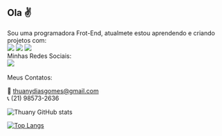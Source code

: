 ## Ola :v:

Sou uma programadora Frot-End, atualmete estou aprendendo e criando projetos com:
<br>
 <img src="https://img.shields.io/badge/HTML-239120?style=for-the-badge&logo=html5&logoColor=white"> <img src="https://img.shields.io/badge/CSS-239120?&style=for-the-badge&logo=css3&logoColor=white"> <img src="https://img.shields.io/badge/JavaScript-F7DF1E?style=for-the-badge&logo=javascript&logoColor=black">
<br>
 Minhas Redes Sociais:
<br> <a href= "www.linkedin.com/in/thuany-dias-gomes">
  <img src="https://img.shields.io/badge/LinkedIn-0077B5?style=for-the-badge&logo=linkedin&logoColor=white"/> 
 </a> 
<br>
<br>
Meus Contatos:<br>

:e-mail: thuanydiasgomes@gmail.com 
<br>
:telephone_receiver: (21) 98573-2636

![Thuany GitHub stats](https://github-readme-stats.vercel.app/api?username=ThuanyDias&show_icons=true&theme=transparent)


[![Top Langs](https://github-readme-stats.vercel.app/api/top-langs/?username=ThuanyDias)](https://github.com/anuraghazra/github-readme-stats)


